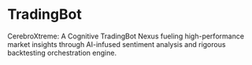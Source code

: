 # TradingBot
CerebroXtreme: A Cognitive TradingBot Nexus fueling high-performance market insights through AI-infused sentiment analysis and rigorous backtesting orchestration engine.
